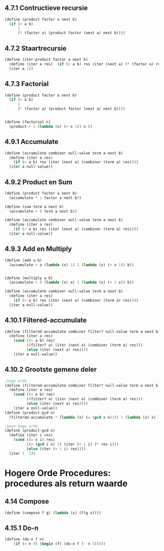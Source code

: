 ## 4.7.1 Contructieve recursie
```scheme
(define (product factor a next b)
  (if (> a b)
      1
      (* (factor a) (product factor (next a) next b))))
```

## 4.7.2 Staartrecursie
```scheme
(define (iter-product factor a next b)
  (define (iter a res)  (if (> a b) res (iter (next a) (* (factor a) res))))
  (iter a 1))
```

## 4.7.3 Factorial
```scheme
(define (product factor a next b)
  (if (> a b)
      1
      (* (factor a) (product factor (next a) next b))))


(define (factorial n)
  (product + 1 (lambda (x) (+ x 1)) n ))
```

## 4.9.1 Accumulate
```scheme
(define (accumulate combiner null-value term a next b)
  (define (iter a res)
    (if (> a b) res (iter (next a) (combiner (term a) res))))
  (iter a null-value))
```

## 4.9.2 Product en Sum
```scheme
(define (product factor a next b)
  (accumulate * 1 factor a next b))

(define (sum term a next b)
  (accumulate + 0 term a next b))

(define (accumulate combiner null-value term a next b)
  (define (iter a res)
    (if (> a b) res (iter (next a) (combiner (term a) res))))
  (iter a null-value))
```

## 4.9.3 Add en Multiply
```scheme
(define (add a b)
  (accumulate + a (lambda (x) 1) 1 (lambda (x) (+ x 1)) b))


(define (multiply a b)
  (accumulate + 0 (lambda (x) a) 1 (lambda (x) (+ 1 x)) b))

(define (accumulate combiner null-value term a next b)
  (define (iter a res)
    (if (> a b) res (iter (next a) (combiner (term a) res))))
  (iter a null-value))
```

## 4.10.1 Filtered-accumulate
```scheme
(define (filtered-accumulate combiner filter? null-value term a next b)
  (define (iter a res)
    (cond ((> a b) res)
          ((filter? a) (iter (next a) (combiner (term a) res)))
          (else (iter (next a) res))))
    (iter a null-value))
```

## 4.10.2 Grootste gemene deler
```scheme
;hoge orde
(define (filtered-accumulate combiner filter? null-value term a next b)
  (define (iter a res)
    (cond ((> a b) res)
          ((filter? a) (iter (next a) (combiner (term a) res)))
          (else (iter (next a) res))))
    (iter a null-value))
(define (product-gcd n)
  (filtered-accumulate * (lambda (x) (= (gcd x n)1)) 1 (lambda (x) x) 1 (lambda (x) (+ 1 x)) n))

;geen hoge orde
(define (product-gcd n)
  (define (iter i res)
    (cond ((= n i) res)
          ((= (gcd i n) 1) (iter (+ 1 i) (* res i)))
          (else (iter (+ 1 i) res))))
  (iter 1  1))
```

# Hogere Orde Procedures: procedures als return waarde

## 4.14 Compose
```scheme
(define (compose f g) (lambda (x) (f(g x))))
```

## 4.15.1 Do-n
```scheme
(define (do-n f n) 
    (if (> n 0) (begin (f) (do-n f (- n 1)))))
```
